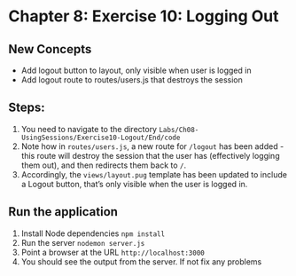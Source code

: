 # Chapter 8: Exercise 10: Logging Out
## New Concepts
* Add logout button to layout, only visible when user is logged in
* Add logout route to routes/users.js that destroys the session


## Steps:
1. You need to navigate to the directory `Labs/Ch08-UsingSessions/Exercise10-Logout/End/code`
1. Note how in `routes/users.js`, a new route for `/logout` has been added - this route will destroy the session that the user has (effectively logging them out), and then redirects them back to `/`.
1. Accordingly, the `views/layout.pug` template has been updated to include a Logout button, that’s only visible when the user is logged in.
## Run the application
1. Install Node dependencies `npm install`
1. Run the server `nodemon server.js`
1. Point a browser at the URL `http://localhost:3000`
1. You should see the output from the server. If not fix any problems